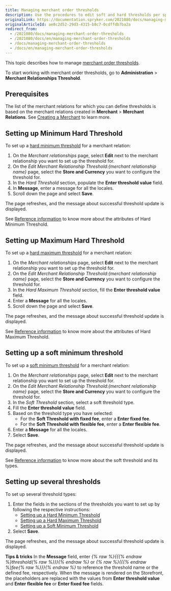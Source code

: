 ```yaml
---
title: Managing merchant order thresholds
description: Use the procedures to edit soft and hard thresholds per specific merchant relationship in the Back Office.
originalLink: https://documentation.spryker.com/2021080/docs/managing-merchant-order-thresholds
originalArticleId: ae8c2d52-29d3-4315-b8c7-0cdffdb7ba2a
redirect_from:
  - /2021080/docs/managing-merchant-order-thresholds
  - /2021080/docs/en/managing-merchant-order-thresholds
  - /docs/managing-merchant-order-thresholds
  - /docs/en/managing-merchant-order-thresholds
---
```


This topic describes how to manage [merchant order thresholds](/docs/scos/user/features/{{page.version}}/checkout/checkout-feature-overview/order-thresholds.html#merchant-order-thresholds).

To start working with merchant order thresholds, go to **Administration** > **Merchant Relationships Threshold**.

## Prerequisites

The list of the merchant relations for which you can define thresholds is based on the merchant relations created in **Merchant** > **Merchant Relations**. See [Creating a Merchant](/docs/scos/user/user-guides/{{page.version}}/back-office-user-guide/marketplace/merchants-and-merchant-relations/managing-merchants.html#creating-a-merchant) to learn more. 

## Setting up Minimum Hard  Threshold

To set up a [hard minimum threshold](/docs/scos/user/features/{{page.version}}/checkout/checkout-feature-overview/order-thresholds.html#hard-minimum-threshold) for a merchant relation:
1. On the *Merchant relationships* page, select **Edit** next to the merchant relationship you want to set up the threshold for.
2. On the *Edit Merchant Relationship Threshold:{merchant relationship name}* page, select the **Store and Currency** you want to configure the threshold for.
3. In the *Hard Threshold* section, populate the **Enter threshold value** field.
4. In **Message**, enter a message for all the locales.
5. Scroll down the page and select **Save**.

The page refreshes, and the message about successful threshold update is displayed.

See [Reference information](/docs/scos/user/user-guides/{{page.version}}/back-office-user-guide/administration/thresholds/managing-global-thresholds.html#reference-information) to know more about the attributes of Hard Minimum Threshold.


## Setting up Maximum Hard  Threshold

To set up a [hard maximum threshold](/docs/scos/user/features/{{page.version}}/checkout/checkout-feature-overview/order-thresholds.html#hard-maximum-threshold) for a merchant relation:

1. On the *Merchant relationships* page, select **Edit** next to the merchant relationship you want to set up the threshold for.
2. On the *Edit Merchant Relationship Threshold:{merchant relationship name}* page, select the **Store and Currency** you want to configure the threshold for.
3. In the *Hard Maximum Threshold* section, fill the **Enter threshold value** field.
4. Enter a **Message** for all the locales.
5. Scroll down the page and select **Save**.

The page refreshes, and the message about successful threshold update is displayed.

See [Reference information](/docs/scos/user/user-guides/{{page.version}}/back-office-user-guide/administration/thresholds/managing-global-thresholds.html#reference-information) to know more about the attributes of Hard Maximum Threshold.

## Setting up a soft minimum threshold

To set up a [soft minimum threshold](/docs/scos/user/features/{{page.version}}/checkout/checkout-feature-overview/order-thresholds.html#soft-minimum-threshold) for a merchant relation:
1. On the *Merchant relationships* page, select **Edit** next to the merchant relationship you want to set up the threshold for.
2.  On the *Edit Merchant Relationship Threshold:{merchant relationship name}* page, select the **Store and Currency** you want to configure the threshold for.
3. In the *Soft Threshold* section, select a soft threshold type.
4. Fill the **Enter threshold value** field.
5. Based on the threshold type you have selected:
   *  For the **Soft Threshold with fixed fee**, enter a **Enter fixed fee**.
    * For the **Soft Threshold with flexible fee**, enter a **Enter flexible fee**.
6. Enter a **Message** for all the locales.
7. Select **Save**.

The page refreshes, and the message about successful threshold update is displayed.

See [Reference information](/docs/scos/user/user-guides/{{page.version}}/back-office-user-guide/administration/thresholds/managing-global-thresholds.html#reference-information) to know more about the soft threshold and its types.

## Setting up several thresholds

To set up several threshold types:
1. Enter the fields in the sections of the thresholds you want to set up by following the respective instructions:
    * [Setting up a Hard Minimum Threshold](#setting-up-a-hard-minimum-threshold)
    * [Setting up a Hard Maximum Threshold](#setting-up-a-hard-maximum-threshold)
    * [Setting up a Soft Minimum Threshold](#setting-up-a-soft-minimum-threshold)
2. Select **Save**.

The page refreshes, and the message about successful threshold update is displayed.

**Tips & tricks**
In the **Message** field, enter *{% raw %}{{{% endraw %}threshold{% raw %}}}{% endraw %}* or *{% raw %}{{{% endraw %}fee{% raw %}}}{% endraw %}* to reference the threshold name or the defined fee, respectively. When the message is rendered on the Storefront, the placeholders are replaced with the values from **Enter threshold value** and **Enter flexible fee** or **Enter fixed fee** fields.

